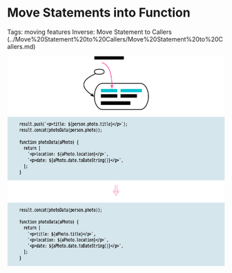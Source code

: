 # Move Statements into Function

Tags: moving features
Inverse: Move Statement to Callers (../Move%20Statement%20to%20Callers/Move%20Statement%20to%20Callers.md)

![](img.png)